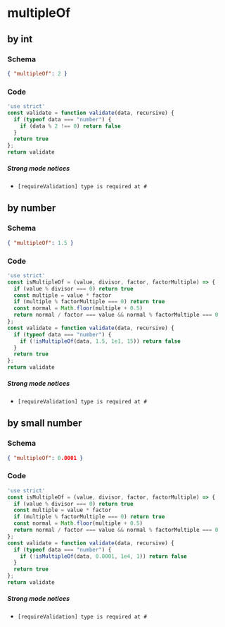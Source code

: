# multipleOf

## by int

### Schema

```json
{ "multipleOf": 2 }
```

### Code

```js
'use strict'
const validate = function validate(data, recursive) {
  if (typeof data === "number") {
    if (data % 2 !== 0) return false
  }
  return true
};
return validate
```

##### Strong mode notices

 * `[requireValidation] type is required at #`


## by number

### Schema

```json
{ "multipleOf": 1.5 }
```

### Code

```js
'use strict'
const isMultipleOf = (value, divisor, factor, factorMultiple) => {
  if (value % divisor === 0) return true
  const multiple = value * factor
  if (multiple % factorMultiple === 0) return true
  const normal = Math.floor(multiple + 0.5)
  return normal / factor === value && normal % factorMultiple === 0
};
const validate = function validate(data, recursive) {
  if (typeof data === "number") {
    if (!isMultipleOf(data, 1.5, 1e1, 15)) return false
  }
  return true
};
return validate
```

##### Strong mode notices

 * `[requireValidation] type is required at #`


## by small number

### Schema

```json
{ "multipleOf": 0.0001 }
```

### Code

```js
'use strict'
const isMultipleOf = (value, divisor, factor, factorMultiple) => {
  if (value % divisor === 0) return true
  const multiple = value * factor
  if (multiple % factorMultiple === 0) return true
  const normal = Math.floor(multiple + 0.5)
  return normal / factor === value && normal % factorMultiple === 0
};
const validate = function validate(data, recursive) {
  if (typeof data === "number") {
    if (!isMultipleOf(data, 0.0001, 1e4, 1)) return false
  }
  return true
};
return validate
```

##### Strong mode notices

 * `[requireValidation] type is required at #`


